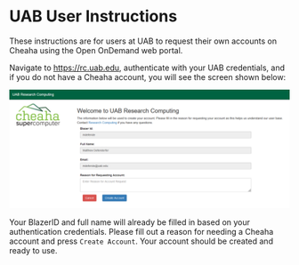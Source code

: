 # UAB User Instructions

These instructions are for users at UAB to request their own accounts on Cheaha using the Open OnDemand web portal.

Navigate to <https://rc.uab.edu>, authenticate with your UAB credentials, and if you do not have a Cheaha account, you will see the screen shown below:

!["UAB Self Register screen"](images/uab_self_register.png)

Your BlazerID and full name will already be filled in based on your authentication credentials. Please fill out a reason for needing a Cheaha account and press `Create Account`. Your account should be created and ready to use.
